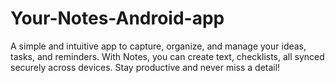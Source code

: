 # Your-Notes-Android-app
A simple and intuitive app to capture, organize, and manage your ideas, tasks, and reminders. With Notes, you can create text, checklists, all synced securely across devices. Stay productive and never miss a detail!
